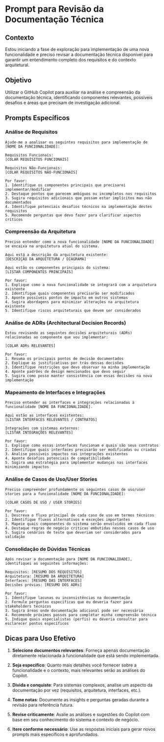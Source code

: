 # Prompt para Revisão da Documentação Técnica

## Contexto

Estou iniciando a fase de exploração para implementação de uma nova funcionalidade e preciso revisar a documentação técnica disponível para garantir um entendimento completo dos requisitos e do contexto arquitetural.

## Objetivo

Utilizar o GitHub Copilot para auxiliar na análise e compreensão da documentação técnica, identificando componentes relevantes, possíveis desafios e áreas que precisam de investigação adicional.

## Prompts Específicos

### Análise de Requisitos

```
Ajude-me a analisar os seguintes requisitos para implementação de [NOME DA FUNCIONALIDADE]:

Requisitos Funcionais:
[COLAR REQUISITOS FUNCIONAIS]

Requisitos Não-Funcionais:
[COLAR REQUISITOS NÃO-FUNCIONAIS]

Por favor:
1. Identifique os componentes principais que precisarei implementar/modificar
2. Destaque pontos que parecem ambíguos ou incompletos nos requisitos
3. Sugira requisitos adicionais que possam estar implícitos mas não documentados
4. Identifique potenciais desafios técnicos na implementação destes requisitos
5. Recomende perguntas que devo fazer para clarificar aspectos críticos
```

### Compreensão da Arquitetura

```
Preciso entender como a nova funcionalidade [NOME DA FUNCIONALIDADE] se encaixa na arquitetura atual do sistema.

Aqui está a descrição da arquitetura existente:
[DESCRIÇÃO DA ARQUITETURA / DIAGRAMA]

Aqui estão os componentes principais do sistema:
[LISTAR COMPONENTES PRINCIPAIS]

Por favor:
1. Explique como a nova funcionalidade se integrará com a arquitetura existente
2. Identifique quais componentes precisarão ser modificados
3. Aponte possíveis pontos de impacto em outros sistemas
4. Sugira abordagens para minimizar alterações na arquitetura existente
5. Identifique riscos arquiteturais que devem ser considerados
```

### Análise de ADRs (Architectural Decision Records)

```
Estou revisando as seguintes decisões arquiteturais (ADRs) relacionadas ao componente que vou implementar:

[COLAR ADRs RELEVANTES]

Por favor:
1. Resuma os principais pontos de decisão documentados
2. Explique as justificativas por trás dessas decisões
3. Identifique restrições que devo observar na minha implementação
4. Aponte padrões de design mencionados que devo seguir
5. Sugira como posso manter consistência com essas decisões na nova implementação
```

### Mapeamento de Interfaces e Integrações

```
Preciso entender as interfaces e integrações relacionadas à funcionalidade [NOME DA FUNCIONALIDADE].

Aqui estão as interfaces existentes:
[LISTAR INTERFACES RELEVANTES / CONTRATOS]

Integrações com sistemas externos:
[LISTAR INTEGRAÇÕES RELEVANTES]

Por favor:
1. Explique como essas interfaces funcionam e quais são seus contratos
2. Identifique quais interfaces precisarão ser modificadas ou criadas
3. Analise possíveis impactos nas integrações existentes
4. Aponte desafios potenciais de compatibilidade
5. Sugira uma estratégia para implementar mudanças nas interfaces minimizando impactos
```

### Análise de Casos de Uso/User Stories

```
Preciso compreender profundamente os seguintes casos de uso/user stories para a funcionalidade [NOME DA FUNCIONALIDADE]:

[COLAR CASOS DE USO / USER STORIES]

Por favor:
1. Descreva o fluxo principal de cada caso de uso em termos técnicos
2. Identifique fluxos alternativos e exceções importantes
3. Mapeie quais componentes do sistema serão envolvidos em cada fluxo
4. Destaque regras de negócio críticas embutidas nesses casos de uso
5. Sugira cenários de teste que deveriam ser considerados para validação
```

### Consolidação de Dúvidas Técnicas

```
Após revisar a documentação para [NOME DA FUNCIONALIDADE], identifiquei as seguintes informações:

Requisitos: [RESUMO DOS REQUISITOS]
Arquitetura: [RESUMO DA ARQUITETURA]
Interfaces: [RESUMO DAS INTERFACES]
Decisões prévias: [RESUMO DOS ADRs]

Por favor:
1. Identifique lacunas ou inconsistências na documentação
2. Formule perguntas específicas que eu deveria fazer para stakeholders técnicos
3. Sugira áreas onde documentação adicional pode ser necessária
4. Recomende próximos passos para completar minha compreensão técnica
5. Indique quais especialistas (perfis) eu deveria consultar para esclarecer pontos específicos
```

## Dicas para Uso Efetivo

1. **Selecione documentos relevantes**: Forneça apenas documentação diretamente relacionada à funcionalidade que está sendo implementada.

2. **Seja específico**: Quanto mais detalhes você fornecer sobre a funcionalidade e o contexto, mais relevantes serão as análises do Copilot.

3. **Divida e conquiste**: Para sistemas complexos, analise um aspecto da documentação por vez (requisitos, arquitetura, interfaces, etc.).

4. **Tome notas**: Documente as insights e perguntas geradas durante a revisão para referência futura.

5. **Revise criticamente**: Avalie as análises e sugestões do Copilot com base em seu conhecimento do sistema e contexto de negócio.

6. **Itere conforme necessário**: Use as respostas iniciais para gerar novos prompts mais específicos e aprofundados.
